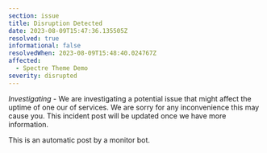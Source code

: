 ```yaml
---
section: issue
title: Disruption Detected
date: 2023-08-09T15:47:36.135505Z
resolved: true
informational: false
resolvedWhen: 2023-08-09T15:48:40.024767Z
affected:
  - Spectre Theme Demo
severity: disrupted
---
```

*Investigating* - We are investigating a potential issue that might affect the uptime of one our of services. We are sorry for any inconvenience this may cause you. This incident post will be updated once we have more information.

This is an automatic post by a monitor bot.
        